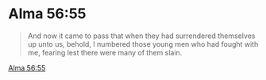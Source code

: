 # Alma 56:55

> And now it came to pass that when they had surrendered themselves up unto us, behold, I numbered those young men who had fought with me, fearing lest there were many of them slain.

[Alma 56:55](https://www.churchofjesuschrist.org/study/scriptures/bofm/alma/56?lang=eng&id=p55#p55)


